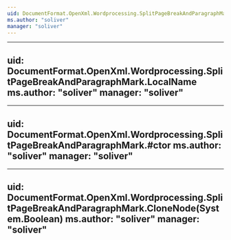 ```yaml
---
uid: DocumentFormat.OpenXml.Wordprocessing.SplitPageBreakAndParagraphMark
ms.author: "soliver"
manager: "soliver"
---
```


---
uid: DocumentFormat.OpenXml.Wordprocessing.SplitPageBreakAndParagraphMark.LocalName
ms.author: "soliver"
manager: "soliver"
---

---
uid: DocumentFormat.OpenXml.Wordprocessing.SplitPageBreakAndParagraphMark.#ctor
ms.author: "soliver"
manager: "soliver"
---

---
uid: DocumentFormat.OpenXml.Wordprocessing.SplitPageBreakAndParagraphMark.CloneNode(System.Boolean)
ms.author: "soliver"
manager: "soliver"
---
